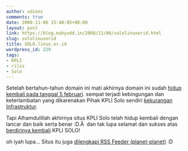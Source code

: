 ```yaml
---
author: udienz
comments: true
date: 2008-11-06 15:40:05+00:00
layout: post
link: https://blog.mahyudd.in/2008/11/06/sololinuxorid.html
slug: sololinuxorid
title: SOLO.linux.or.id
wordpress_id: 229
tags:
- KPLI
- rilis
- Solo
---
```


Setelah bertahun-tahun domain ini mati akhirnya domain ini sudah [hidup kembali pada tanggal 5 februari](http://solo.linux.or.id/2008/11/hello-world). sempat terjadi kebingungan dan keterlambatan yang dikarenakan Pihak KPLI Solo sendiri [kekurangan Infrastruktur](http://groups.google.com/group/GOS-EltrUMS/browse_thread/thread/81df67bca64e3631#).

Tapi Alhamdulillah akhirnya situs KPLI Solo telah hidup kembali dengan lancar dan baik serta benar :D.Â  dan tak lupa selamat dan sukses atas [berdirinya kembali](http://groups.google.com/group/GOS-EltrUMS/browse_thread/thread/f5eb86cfe471c975/2b6ee54e39bcfa84#2b6ee54e39bcfa84) KPLI SOLO!

oh iyah lupa... Situs itu juga [dilengkapi RSS Feeder (planet-planet)](http://solo.linux.or.id/planet) :D
